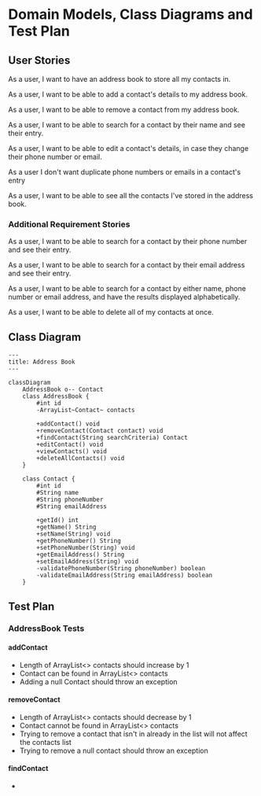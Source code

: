# Domain Models, Class Diagrams and Test Plan

## User Stories
As a user, I want to have an address book to store all my contacts in.

As a user, I want to be able to add a contact's details to my address book.

As a user, I want to be able to remove a contact from my address book.

As a user, I want to be able to search for a contact by their name and see their entry.

As a user, I want to be able to edit a contact's details, in case they change their phone number or email.

As a user I don't want duplicate phone numbers or emails in a contact's entry

As a user, I want to be able to see all the contacts I've stored in the address book.

### Additional Requirement Stories

As a user, I want to be able to search for a contact by their phone number and see their entry.

As a user, I want to be able to search for a contact by their email address and see their entry.

As a user, I want to be able to search for a contact by either name, phone number or email address, and have the results displayed alphabetically.

As a user, I want to be able to delete all of my contacts at once.

## Class Diagram

```mermaid
---
title: Address Book
---

classDiagram
    AddressBook o-- Contact
    class AddressBook {
        #int id
        -ArrayList~Contact~ contacts
        
        +addContact() void
        +removeContact(Contact contact) void
        +findContact(String searchCriteria) Contact
        +editContact() void
        +viewContacts() void
        +deleteAllContacts() void
    }
    
    class Contact {
        #int id
        #String name
        #String phoneNumber
        #String emailAddress
        
        +getId() int
        +getName() String
        +setName(String) void
        +getPhoneNumber() String
        +setPhoneNumber(String) void
        +getEmailAddress() String
        +setEmailAddress(String) void
        -validatePhoneNumber(String phoneNumber) boolean
        -validateEmailAddress(String emailAddress) boolean
    }
```

## Test Plan

### AddressBook Tests

#### addContact
* Length of ArrayList<> contacts should increase by 1
* Contact can be found in ArrayList<> contacts
* Adding a null Contact should throw an exception

#### removeContact
+ Length of ArrayList<> contacts should decrease by 1
+ Contact cannot be found in ArrayList<> contacts
+ Trying to remove a contact that isn't in already in the list will not affect the contacts list
+ Trying to remove a null contact should throw an exception

#### findContact
+ 
